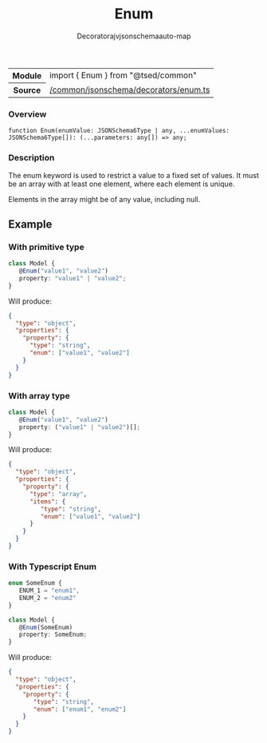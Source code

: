 
<header class="symbol-info-header"><h1 id="enum">Enum</h1><label class="symbol-info-type-label decorator">Decorator</label><label class="api-type-label ajv" title="ajv">ajv</label><label class="api-type-label jsonschema" title="jsonschema">jsonschema</label><label class="api-type-label auto-map" title="The data will be stored on the right place according to the type and collectionType (primitive or collection).">auto-map</label></header>
<!-- summary -->
<section class="symbol-info"><table class="is-full-width"><tbody><tr><th>Module</th><td><div class="lang-typescript"><span class="token keyword">import</span> { Enum }&nbsp;<span class="token keyword">from</span>&nbsp;<span class="token string">"@tsed/common"</span></div></td></tr><tr><th>Source</th><td><a href="https://github.com/Romakita/ts-express-decorators/blob/v4.2.0/src//common/jsonschema/decorators/enum.ts#L0-L0">/common/jsonschema/decorators/enum.ts</a></td></tr></tbody></table></section>
<!-- overview -->


### Overview


<pre><code class="typescript-lang ">function <span class="token function">Enum</span><span class="token punctuation">(</span>enumValue<span class="token punctuation">:</span> JSONSchema6Type | <span class="token keyword">any</span><span class="token punctuation">,</span> ...enumValues<span class="token punctuation">:</span> JSONSchema6Type<span class="token punctuation">[</span><span class="token punctuation">]</span><span class="token punctuation">)</span><span class="token punctuation">:</span> <span class="token punctuation">(</span>...parameters<span class="token punctuation">:</span> <span class="token keyword">any</span><span class="token punctuation">[</span><span class="token punctuation">]</span><span class="token punctuation">)</span> => <span class="token keyword">any</span><span class="token punctuation">;</span></code></pre>


<!-- Parameters -->

<!-- Description -->


### Description

The enum keyword is used to restrict a value to a fixed set of values.
It must be an array with at least one element, where each element is unique.

Elements in the array might be of any value, including null.

## Example
### With primitive type

```typescript
class Model {
   @Enum("value1", "value2")
   property: "value1" | "value2";
}
```

Will produce:

```json
{
  "type": "object",
  "properties": {
    "property": {
      "type": "string",
      "enum": ["value1", "value2"]
    }
  }
}
```

### With array type

```typescript
class Model {
   @Enum("value1", "value2")
   property: ("value1" | "value2")[];
}
```

Will produce:

```json
{
  "type": "object",
  "properties": {
    "property": {
      "type": "array",
      "items": {
         "type": "string",
         "enum": ["value1", "value2"]
      }
    }
  }
}
```

### With Typescript Enum

```typescript
enum SomeEnum {
   ENUM_1 = "enum1",
   ENUM_2 = "enum2"
}

class Model {
   @Enum(SomeEnum)
   property: SomeEnum;
}
```

Will produce:

```json
{
  "type": "object",
  "properties": {
    "property": {
       "type": "string",
       "enum": ["enum1", "enum2"]
    }
  }
}
```

<!-- Members -->


